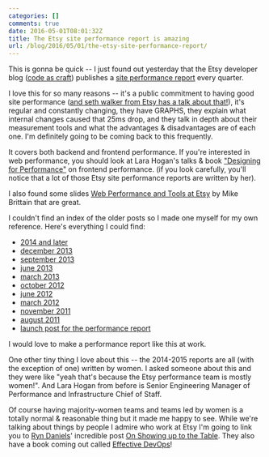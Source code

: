 ```yaml
---
categories: []
comments: true
date: 2016-05-01T08:01:32Z
title: The Etsy site performance report is amazing
url: /blog/2016/05/01/the-etsy-site-performance-report/
---
```


This is gonna be quick -- I just found out yesterday that the Etsy developer blog ([code as craft](https://codeascraft.com)) publishes a [site performance report](https://codeascraft.com/category/performance/) every quarter.

I love this for so many reasons -- it's a public commitment to having good site performance ([and seth walker from Etsy has a talk about that!](http://sethwalker.me/talks/a-public-commitment-to-performance/)), it's regular and constantly changing, they have GRAPHS, they explain what internal changes caused that 25ms drop, and they talk in depth about their measurement tools and what the advantages & disadvantages are of each one. I'm definitely going to be coming back to this frequently.

It covers both backend and frontend performance. If you're interested in web performance, you should look at Lara Hogan's talks & book ["Designing for Performance"](http://larahogan.me/design/) on frontend performance. (if you look carefully, you'll notice that a lot of those Etsy site performance reports are written by her).

I also found some slides [Web Performance and Tools at Etsy](http://www.slideshare.net/mikebrittain/web-performance-culture-and-tools-at-etsy-11159635/44-apachenotecustomeld_whateverLogFormat_l_t_r) by Mike Brittain that are great.

I couldn't find an index of the older posts so I made one myself for my own reference. Here's everything I could find:

* [2014 and later](https://codeascraft.com/category/performance/)
* [december 2013](https://codeascraft.com/2014/01/23/december-2013-site-performance-report/)
* [september 2013](https://codeascraft.com/2013/10/14/september-2013-site-performance-report/)
* [june 2013](https://codeascraft.com/2013/07/11/june-2013-site-performance-report/)
* [march 2013](http://codeascraft.com/2013/04/09/march-2013-site-performance-report/)
* [october 2012](https://codeascraft.com/2012/11/09/october-2012-site-performance-report/)
* [june 2012](http://codeascraft.com/2012/07/12/june-2012-site-performance-report/)
* [march 2012](http://www.etsy.com/blog/news/2012/march-2012-site-performance-report/)
* [november 2011](http://www.etsy.com/blog/news/2011/november-2011-site-performance-report/)
* [august 2011](https://blog.etsy.com/en/tech-update-page-load/)
* [launch post for the performance report](https://blog.etsy.com/en/tech-update-faster-and-faster/)

I would love to make a performance report like this at work.

One other tiny thing I love about this -- the 2014-2015 reports are all (with the exception of one) written by women. I asked someone about this and they were like "yeah that's because the Etsy performance team is mostly women!". And Lara Hogan from before is Senior Engineering Manager of Performance and Infrastructure Chief of Staff.

Of course having majority-women teams and teams led by women is a totally normal & reasonable thing but it made me happy to see. While we're talking about things by people I admire who work at Etsy I'm going to link you to [Ryn Daniels](https://twitter.com/beerops)' incredible post [On Showing up to the Table](https://beero.ps/2016/02/01/on-showing-up-to-the-table/). They also have a book coming out called [Effective DevOps](https://effectivedevops.net/)!
